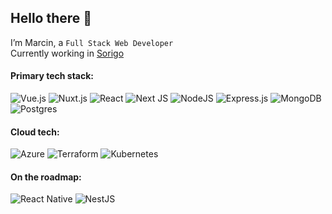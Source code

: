 ## Hello there 👋

I’m Marcin, a `Full Stack Web Developer`\
Currently working in [Sorigo](https://sorigo.pl/)


#### Primary tech stack:
![Vue.js](https://img.shields.io/badge/vuejs-%2335495e.svg?style=for-the-badge&logo=vue.js&logoColor=3fb984&color=171B21)
![Nuxt.js](https://img.shields.io/badge/Nuxt-002E3B?style=for-the-badge&logo=nuxtdotjs&logoColor=00dc82&color=171B21)
![React](https://img.shields.io/badge/react-%2320232a.svg?style=for-the-badge&logo=react&logoColor=%2361DAFB&color=171B21)
![Next JS](https://img.shields.io/badge/Next-black?style=for-the-badge&logo=next.js&logoColor=white&color=171B21)
![NodeJS](https://img.shields.io/badge/node.js-6DA55F?style=for-the-badge&logo=node.js&logoColor=79A366&color=171B21)
![Express.js](https://img.shields.io/badge/express.js-%23404d59.svg?style=for-the-badge&logo=express&logoColor=%2361DAFB&color=171B21)
![MongoDB](https://img.shields.io/badge/MongoDB-%234ea94b.svg?style=for-the-badge&logo=mongodb&logoColor=66A756&color=171B21)
![Postgres](https://img.shields.io/badge/postgres-%23316192.svg?style=for-the-badge&logo=postgresql&logoColor=2f6792&color=171B21)

#### Cloud tech:
![Azure](https://img.shields.io/badge/azure-%230072C6.svg?style=for-the-badge&logo=microsoftazure&logoColor=33b1ea&color=171B21)
![Terraform](https://img.shields.io/badge/terraform-%235835CC.svg?style=for-the-badge&logo=terraform&logoColor=5c4de6&color=171B21)
![Kubernetes](https://img.shields.io/badge/kubernetes-%23326ce5.svg?style=for-the-badge&logo=kubernetes&logoColor=2e6ce6&color=171B21)


#### On the roadmap:
![React Native](https://img.shields.io/badge/react_native-%2320232a.svg?style=for-the-badge&logo=react&logoColor=61dbfb&color=171B21)
![NestJS](https://img.shields.io/badge/nestjs-%23E0234E.svg?style=for-the-badge&logo=nestjs&logoColor=white&color=171B21)
